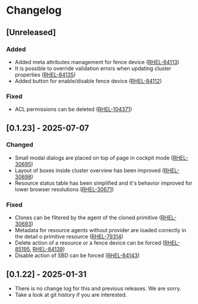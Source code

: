 # Changelog

## [Unreleased]

### Added

* Added meta attributes management for fence device ([RHEL-84113])
* It is possible to override validation errors when updating cluster properties
  ([RHEL-84135])
* Added button for enable/disable fence device ([RHEL-84112])

### Fixed

* ACL permissions can be deleted ([RHEL-104371])

[RHEL-104371]: https://issues.redhat.com/browse/RHEL-104371
[RHEL-84112]: https://issues.redhat.com/browse/RHEL-84112
[RHEL-84113]: https://issues.redhat.com/browse/RHEL-84113
[RHEL-84135]: https://issues.redhat.com/browse/RHEL-84135

## [0.1.23] - 2025-07-07

### Changed

* Small modal dialogs are placed on top of page in cockpit mode ([RHEL-30695])
* Layout of boxes inside cluster overview has been improved ([RHEL-30698])
* Resource status table has been simplified and it's behavior improved for lower
  browser resolutions ([RHEL-30671])

### Fixed

* Clones can be filtered by the agent of the cloned primitive ([RHEL-30693])
* Metadata for resource agents without provider are loaded correctly in the
  detail o primitive resource ([RHEL-79314])
* Delete action of a resource or a fence device can be forced ([RHEL-85195],
  [RHEL-84139])
* Disable action of SBD can be forced ([RHEL-84143])

[RHEL-30671]: https://issues.redhat.com/browse/RHEL-30671
[RHEL-30693]: https://issues.redhat.com/browse/RHEL-30693
[RHEL-30695]: https://issues.redhat.com/browse/RHEL-30695
[RHEL-30698]: https://issues.redhat.com/browse/RHEL-30698
[RHEL-79314]: https://issues.redhat.com/browse/RHEL-79314
[RHEL-84139]: https://issues.redhat.com/browse/RHEL-84139
[RHEL-84143]: https://issues.redhat.com/browse/RHEL-84143
[RHEL-85195]: https://issues.redhat.com/browse/RHEL-85195

## [0.1.22] - 2025-01-31
- There is no change log for this and previous releases. We are sorry.
- Take a look at git history if you are interested.
